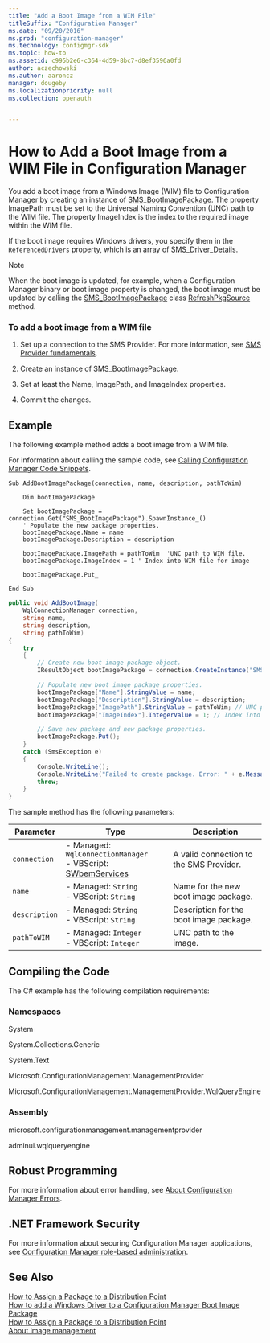```yaml
---
title: "Add a Boot Image from a WIM File"
titleSuffix: "Configuration Manager"
ms.date: "09/20/2016"
ms.prod: "configuration-manager"
ms.technology: configmgr-sdk
ms.topic: how-to
ms.assetid: c995b2e6-c364-4d59-8bc7-d8ef3596a0fd
author: aczechowski
ms.author: aaroncz
manager: dougeby
ms.localizationpriority: null
ms.collection: openauth


---
```

# How to Add a Boot Image from a WIM File in Configuration Manager
You add a boot image from a Windows Image (WIM) file to Configuration Manager by creating an instance of [SMS_BootImagePackage](../../develop/reference/osd/sms_bootimagepackage-server-wmi-class.md). The property ImagePath must be set to the Universal Naming Convention (UNC) path to the WIM file. The property ImageIndex is the index to the required image within the WIM file.  

 If the boot image requires Windows drivers, you specify them in the `ReferencedDrivers` property, which is an array of [SMS_Driver_Details](../../develop/reference/osd/sms_driver_details-server-wmi-class.md).  

> [!NOTE]
>  When the boot image is updated, for example, when a Configuration Manager binary or boot image property is changed, the boot image must be updated by calling the [SMS_BootImagePackage](../../develop/reference/osd/sms_bootimagepackage-server-wmi-class.md) class [RefreshPkgSource](../../develop/reference/osd/refreshpkgsource-method-in-class-sms_bootimagepackage.md) method.  

### To add a boot image from a WIM file  

1.  Set up a connection to the SMS Provider. For more information, see [SMS Provider fundamentals](../core/understand/sms-provider-fundamentals.md).  

2.  Create an instance of SMS_BootImagePackage.  

3.  Set at least the Name, ImagePath, and ImageIndex properties.  

4.  Commit the changes.  

## Example  
 The following example method adds a boot image from a WIM file.  

 For information about calling the sample code, see [Calling Configuration Manager Code Snippets](../../develop/core/understand/calling-code-snippets.md).  

```vbs  
Sub AddBootImagePackage(connection, name, description, pathToWim)  

    Dim bootImagePackage   

    Set bootImagePackage = connection.Get("SMS_BootImagePackage").SpawnInstance_()  
    ' Populate the new package properties.  
    bootImagePackage.Name = name  
    bootImagePackage.Description = description  

    bootImagePackage.ImagePath = pathToWim  'UNC path to WIM file.  
    bootImagePackage.ImageIndex = 1 ' Index into WIM file for image  

    bootImagePackage.Put_  

End Sub  
```  

```c#  
public void AddBootImage(  
    WqlConnectionManager connection,   
    string name,   
    string description,   
    string pathToWim)  
{  
    try  
    {  
        // Create new boot image package object.  
        IResultObject bootImagePackage = connection.CreateInstance("SMS_BootImagePackage");  

        // Populate new boot image package properties.  
        bootImagePackage["Name"].StringValue = name;  
        bootImagePackage["Description"].StringValue = description;  
        bootImagePackage["ImagePath"].StringValue = pathToWim; // UNC path required.  
        bootImagePackage["ImageIndex"].IntegerValue = 1; // Index into WIM file for image.  

        // Save new package and new package properties.  
        bootImagePackage.Put();  
    }  
    catch (SmsException e)  
    {  
        Console.WriteLine();  
        Console.WriteLine("Failed to create package. Error: " + e.Message);  
        throw;  
    }  
}  
```  

 The sample method has the following parameters:  

| Parameter | Type | Description |
| --------- | ---- | ----------- |
|`connection`|-   Managed: `WqlConnectionManager`<br />-   VBScript: [SWbemServices](/windows/win32/wmisdk/swbemservices)|A valid connection to the SMS Provider.|  
|`name`|-   Managed: `String`<br />-   VBScript: `String`|Name for the new boot image package.|  
|`description`|-   Managed: `String`<br />-   VBScript: `String`|Description for the boot image package.|  
|`pathToWIM`|-   Managed: `Integer`<br />-   VBScript: `Integer`|UNC path to the image.|  

## Compiling the Code  
 The C# example has the following compilation requirements:  

### Namespaces  
 System  

 System.Collections.Generic  

 System.Text  

 Microsoft.ConfigurationManagement.ManagementProvider  

 Microsoft.ConfigurationManagement.ManagementProvider.WqlQueryEngine  

### Assembly  
 microsoft.configurationmanagement.managementprovider  

 adminui.wqlqueryengine  

## Robust Programming  
 For more information about error handling, see [About Configuration Manager Errors](../../develop/core/understand/about-configuration-manager-errors.md).  

## .NET Framework Security  
 For more information about securing Configuration Manager applications, see [Configuration Manager role-based administration](../../develop/core/servers/configure/role-based-administration.md).  

## See Also  
 [How to Assign a Package to a Distribution Point](../../develop/core/servers/configure/how-to-assign-a-package-to-a-distribution-point.md)   
 [How to add a Windows Driver to a Configuration Manager Boot Image Package](../../develop/osd/how-to-add-a-windows-driver-to-a-configuration-manager-boot-image-package.md)   
 [How to Assign a Package to a Distribution Point](../../develop/core/servers/configure/how-to-assign-a-package-to-a-distribution-point.md)   
 [About image management](about-operating-system-deployment-image-management.md)
